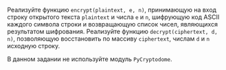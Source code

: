 Реализуйте функцию `encrypt(plaintext, e, n)`, принимающую на вход строку открытого текста `plaintext` и числа `e` и `n`, шифрующую код ASCII каждого символа строки и возвращающую список чисел, являющихся результатом шифрования. Реализуйте функцию `decrypt(ciphertext, d, n)`, позволяющую восстановить по массиву `ciphertext`, числам `d` и `n` исходную строку.

В данном задании не используйте модуль `PyCryptodome`.
